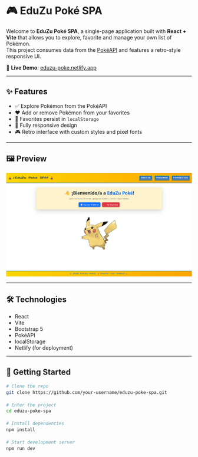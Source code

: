 # 🎮 EduZu Poké SPA

Welcome to **EduZu Poké SPA**, a single-page application built with **React + Vite** that allows you to explore, favorite and manage your own list of Pokémon.  
This project consumes data from the [PokéAPI](https://pokeapi.co/) and features a retro-style responsive UI.

🔗 **Live Demo**: [eduzu-poke.netlify.app](https://eduzu-poke.netlify.app)

---

## ✨ Features

- ✅ Explore Pokémon from the PokéAPI
- ❤️ Add or remove Pokémon from your favorites
- 💾 Favorites persist in `localStorage`
- 📱 Fully responsive design
- 🎮 Retro interface with custom styles and pixel fonts

---

## 🖼️ Preview

![App Screenshot](/src/img/preview.png)

---

## 🛠️ Technologies

- React
- Vite
- Bootstrap 5
- PokéAPI
- localStorage
- Netlify (for deployment)

---

## 🚀 Getting Started

```bash
# Clone the repo
git clone https://github.com/your-username/eduzu-poke-spa.git

# Enter the project
cd eduzu-poke-spa

# Install dependencies
npm install

# Start development server
npm run dev
```
